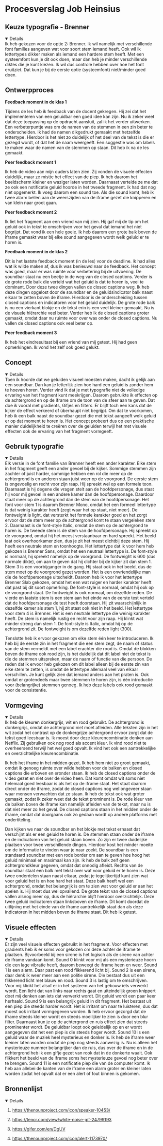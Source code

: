 # Procesverslag Job Heinsius

## Keuze typografie - Brenner
<details open>Ik heb gekozen voor de optie 2: Brenner. Ik wil namelijk met verschillende font families aangeven wat voor soort stem iemand heeft. Ook wil ik lettertypes dikker maken als iemand een hardere stem heeft. Met een systeemfont kun je dit ook doen, maar dan heb je minder verschillende diktes die je kunt kiezen. Ik wil dus controle hebben over hoe het font eruitziet. Dat kun je bij de eerste optie (systeemfont) niet/minder goed doen.</details>


## Ontwerpproces

<strong>Feedback moment in de klas 1</strong>

Tijdens de les heb ik feedback van de docent gekregen. Hij zei dat het implementeren van een geluidbar een goed idee kan zijn. Nu ik zeker weet dat deze toepassing op de opdracht aansluit, zal ik het verder uitwerken. Een verbeterpuntje was om de namen van de stemmen in een zin beter te onderscheiden. Ik had de namen dikgedrukt gemaakt met hetzelfde lettertype. Hierdoor is het niet zo duidelijk of het deel van de tekst is die er gezegd wordt, of dat het de naam weergeeft. Een suggestie was om labels te maken waar de namen van de stemmen op staan. Dit heb ik na de les gemaakt.

<strong>Peer feedback moment 1</strong>

Ik heb de video aan mijn ouders laten zien. Zij vonden de visuele effecten duidelijk, maar ze mistte het effect van de piep. Ik heb daarom het beeldscherm kleiner en waziger laten worden. Daarnaast vertelde ze me dat ze ook een notificatie geluid hoorde in het tweede fragment. Ik had dat nog niet opgemerkt. Ik voeg daarom een sound toe. Als die sound komt, heb ik twee alarm bellen aan de weerszijden van de iframe gezet die knipperen en van klein naar groot gaan. 

<strong>Peer feedback moment 2</strong>

Ik liet het fragment aan een vriend van mij zien. Hij gaf mij de tip om het geluid ook in tekst te omschrijven voor het geval dat iemand het niet begrijpt. Dat vond ik een hele goeie. Ik heb daarom een grote balk boven de iframe gemaakt waar bij elke sound aangegeven wordt welk geluid er te horen is. 

<strong>Feedback moment in de klas 2</strong>

Dit is het laatste feedback moment (in de les) voor de deadline. Ik had alles wat ik wilde maken af, dus ik was benieuwd naar de feedback. Het concept was goed, maar er was ruimte voor verbetering bij de uitvoering. De soundbar staat nu een beetje in de weg van de closed captions. Verder is de grote rode balk die verteld wat het geluid is dat te horen is, veel te dominant. Door deze twee dingen vallen de closed captions weg. Ik heb deze dingen opgelost door de soundbar en de geluidsindicator balk naast elkaar te zetten boven de iframe. Hierdoor is de onderscheiding tussen closed captions en indicatoren voor het geluid duidelijk. De grote rode balk is nu een vierkant blokje en de tekst erin is een veel kleiner gemaakt. Nu is de visuele hiërarchie veel beter. Verder heb ik de closed captions groter gemaakt, omdat daar nu ruimte voor over was onder de closed captions. Nu vallen de closed captions ook veel beter op. 

<strong>Peer feedback moment 3</strong>

Ik heb het eindresultaat bij een vriend van mij getest. Hij had geen opmerkingen. Ik vond het zelf ook goed gelukt.

## Concept
<details open>Toen ik hoorde dat we geluiden visueel moesten maken, dacht ik gelijk aan een soundbar. Dan kan je letterlijk zien hoe hard een geluid is zonder hem te hoeven horen. Verder vind ik dat je met typografie niet de volledige ervaring van het fragment kunt meekrijgen. Daarom gebruikte ik effecten op de achtergrond en op de iframe om de toon van de sfeer aan te geven. Dat doe ik vooral met gradients, Gifjes en filters. Er blijft toch een kans dat de kijker de effect verkeerd of überhaupt niet begrijpt. Om dat te voorkomen, heb ik een balk naast de soundbar gezet die met tekst aangeeft welk geluid er op dat moment te horen is. Het concept probeert dus op een praktische manier duidelijkheid te creëren over de geluiden terwijl het met visuele effecten ook de ervaring van het fragment vormgeeft.</details>

## Gebruik typografie
<details open>Elk versie in de font familie van Brenner heeft een ander karakter. Elke stem in het fragment geeft een ander gevoel bij de kijker. Sommige stemmen zijn zachter of juist harder, sommige hebben een rol die meer op de achtergrond is en anderen staan juist weer op de voorgrond. De eerste stem is ongevoelig en recht voor zijn raap. Hij spreekt wel op een formele toon. Daarnaast is hij degene die vragen stelt aan de hoofdpersonage, dus staat hij voor mij gevoel in een andere kamer dan de hoofdpersonage. Daardoor staat meer op de achtergrond dan de stem van de hoofdpersonage. Het font voor stem 1 is daarom Brenner Mono, omdat het een formeel lettertype is dat weinig karakter heeft (zegt waar het op staat, niet meer). De fontweight is light, dat versterkt het formele karakter goed en het zorgt ervoor dat de stem meer op de achtergrond komt te staan vergeleken stem 2.  Daarnaast is de font-style Italic, omdat de stem op de achtergrond te horen is. De tweede stem is de stem van de hoofdpersonage. Hij spreekt op de voorgrond, omdat hij het meest verstaanbaar en hard spreekt. Het beeld laat ook overhoorkamer zien, dus je zit het meest dichtbij deze stem. Hij heeft een neutrale stem en toonhoogte. Het lettertype dat ik voor hem heb gekozen is Brenner Sans, omdat het een neutraal lettertype is. De font-style is normaal, hij spreekt namelijk op de voorgrond. De fontweight is 600 (dus normale dikte), om aan te geven dat hij dichter bij de kijker zit dan stem 1. Stem 3 is een voorbijganger in de gang. Hij staat ook in het beeld, dus de stem moet op de voorgrond gezet worden.  Het is een onvriendelijke man die de hoofdpersonage uitscheldt. Daarom heb ik voor het lettertype Brenner Slab gekozen, omdat het een wat ruiger en harder karakter heeft dat past bij dit soort opmerking. De font-style is normaal, omdat hij ook op de voorgrond staat. De fontweight is ook normaal, om dezelfde reden. De vierde en laatste stem is een stem aan het einde van de eerste test verteld dat de hoofdpersonage de test heeft doorstaan. Hij zit waarschijnlijk in dezelfde kamer als stem 1, hij zit staat ook niet in het beeld. Het lettertype voor stem 4 is Brenner. Het is een neutrale lettertype die weinig karakter heeft. De stem is namelijk rustig en recht voor zijn raap. Hij klinkt wat minder streng dan stem 1. De font-style is Italic, omdat hij op de achtergrond zit. De fontweight is om dezelfde reden light (300). 

Tenslotte heb ik ervoor gekozen om elke stem één keer te introduceren. Ik heb bij de eerste zin in het fragment die een stem zegt, de naam of status van de stem vermeldt met een label erachter die rood is. Omdat de blokken boven de iframe ook rood zijn, is het duidelijk dat dit label niet de tekst is die de stemmen uitspreken, maar de naam of functie van die persoon. De reden dat ik ervoor heb gekozen om dit label alleen bij de eerste zin van elke stem te zetten, is omdat de lettertype allemaal veel van elkaar verschillen. Je kunt gelijk zien dat iemand anders aan het praten is. Ook omdat er grotendeels maar twee stemmen te horen zijn, is één introductie voor (belangrijke) stemmen genoeg. Ik heb deze labels ook rood gemaakt voor de consistentie.</details>

## Vormgeving
<details open>Ik heb de kleuren donkergrijs, wit en rood gebruikt. De achtergrond is donkergrijs, omdat de achtergrond niet moet afleiden. Alle teksten zijn in het wit zodat het contrast op de donkergrijze achtergrond ervoor zorgt dat de tekst goed leesbaar is. Ik moest door deze kleurencombinatie denken aan Netflix. Zij gebruiken ook nog rood als accent kleur. Ik vind rood niet te overheersend terwijl het wel goed opvalt. Ik vind het ook een aantrekkelijke en overzichtelijke kleurencombinatie. 

Ik heb het iframe in het midden gezet. Ik heb hem niet zo groot gemaakt, omdat ik genoeg ruimte over wilde hebben voor de balken en closed captions die erboven en eronder staan. Ik heb de closed captions onder de video gezet en niet over de video heen. Dat komt omdat wit soms niet helemaal goed leesbaar is als het op de iframe staat. Het staat daarom direct onder de iframe, zodat de closed captions nog wel ongeveer staan waar mensen verwachten dat ze staan. Ik heb de tekst ook wat groter gemaakt, zodat ik zeker weet dat de tekst prominent is. De rode kleur van de balken boven de iframe kan namelijk afleiden van de tekst, maar nu is dat niet meer zo het geval. De closed captions staan in het midden onder de iframe, omdat dat doorgaans ook zo gedaan wordt op andere platforms met ondertiteling. 

Dan kijken we naar de soundbar en het blokje met tekst ernaast dat verschijnt als er een geluid te horen is. De stemmen staan onder de iframe en de indicatoren van het geluid staan boven. Zo zijn er twee duidelijke plaatsen voor twee verschillende dingen. Hierdoor kost het minder moeite om de informatie te vinden waar je naar zoekt. De soundbar is een standaard soundbar met een rode border om aan te geven hoe hoog het geluid minimaal en  maximaal kan zijn. Ik heb de balk zelf geen achtergrondkleur gegeven, omdat dat onnodig afleidt. Rechts van de soundbar staat een balk met tekst over wat voor geluid er te horen is. Deze twee onderdelen staan naast elkaar, zodat je tegelijkertijd kunt zien wat voor geluid het is en hoe hard het staat. Deze balk heeft wel een achtergrond, omdat het belangrijk is om te zien wat voor geluid er aan het spelen is. Hij moet dus wel opvallend. De grote tekst van de closed captions vallen alsnog meer op, dus de hiërarchie blijft hierdoor overzichtelijk. Deze twee geluid indicatoren staan linksboven de iframe. Dit komt doordat de uitlijning met het einde van de iframe aantrekkelijk staat dan als deze indicatoren in het midden boven de iframe staat. Dit heb ik getest.</details>

## Visuele effecten
<details open>Er zijn veel visuele effecten gebruikt in het fragment. Voor effecten met gradients heb ik er soms voor gekozen om deze achter de iframe te plaatsen. Bijvoorbeeld bij een sirene is het logisch als de sirene van achter de iframe vandaan komt. Sound 0 klinkt voor mij als een mysterieuze hoorn die een lage vibratie heeft, daarom beweegt de iframe heen en weer. Sound 1 is een alarm. Daar past een rood flikkerend licht bij. Sound 2 is een sirene, daar denk ik weer meer aan een politie sirene. Die bestaat dus uit een flikkerend licht met blauw en rood. Sound 3 is lastig om te omschrijven. Voor mij klinkt het alsof er in het systeem van het gebouw iets verwerkt wordt. Een licht dat van links naar rechts gaat en uiteindelijk groen knippert doet mij denken aan iets dat verwerkt wordt. Dit geluid wordt een paar keer herhaald. Sound 9 is een belangrijk geluid in dit fragment. Het bestaat uit een piep die steeds harder wordt. Het is irritant om naar te luisteren, dus dat moest ook irritant vormgegeven worden. Ik heb ervoor gezorgd dat de iframe steeds kleiner wordt en steeds moeilijker te zien is door een blur filter. Daarnaast kun je op de achtergrond en ruis effect zien dat steeds prominenter wordt. De geluidbar loopt ook geleidelijk op en er wordt aangegeven dat het een piep is die steeds hoger wordt. Sound 10 is een geluid waar de muziek heel mysterieus en donker is. Ik heb de iframe weer kleiner laten worden omdat de piep nog steeds aanwezig is. Nu is alleen het mysterieuze nummer belangrijker dan de ruis, dus over de iframe en in de achtergrond heb ik een gifje gezet van rook dat in de donkerte waait. Ook flikkert het beeld van de iframe soms het mysterieuze gevoel nog beter over te brengen. Sound 11 is een notificatie piep die van de computer komt. Ik heb aan allebei de kanten van de iframe een alarm groter en kleiner laten worden zodat het opvalt dat er een alert of fout binnen is gekomen.</details>







## Bronnenlijst

<details open>

1. https://thenounproject.com/icon/speaker-10453/

2. https://tenor.com/view/white-noise-gif-24799193

3. https://gifer.com/en/DgUV

4. https://thenounproject.com/icon/alert-1173970/

</details>
